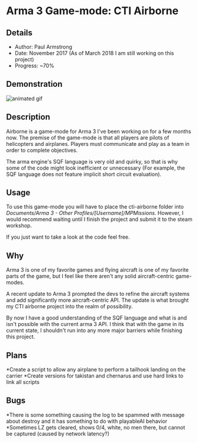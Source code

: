 # Arma 3 Game-mode: CTI Airborne

## Details

* Author: Paul Armstrong
* Date: November 2017 (As of March 2018 I am still working on this project)
* Progress: ~70%

## Demonstration

![animated gif](https://i.imgur.com/KqzUq9k.gif)

## Description

Airborne is a game-mode for Arma 3 I've been working on for a few months now. The premise of the game-mode is that all players are pilots of helicopters and airplanes. Players must communicate and play as a team in order to complete objectives.

The arma engine's SQF language is very old and quirky, so that is why some of the code might look inefficient or unnecessary (For example, the SQF language does not feature implicit short circuit evaluation).

## Usage

To use this game-mode you will have to place the cti-airborne folder into *Documents/Arma 3 - Other Profiles/[Username]/MPMissions*. However, I would recommend waiting until I finish the project and submit it to the steam workshop.

If you just want to take a look at the code feel free.

## Why

Arma 3 is one of my favorite games and flying aircraft is one of my favorite parts of the game, but I feel like there aren't any solid aircraft-centric game-modes.

A recent update to Arma 3 prompted the devs to refine the aircraft systems and add significantly more aircraft-centric API. The update is what brought my CTI airborne project into the realm of possibility.

By now I have a good understanding of the SQF language and what is and isn't possible with the current arma 3 API. I think that with the game in its current state, I shouldn't run into any more major barriers while finishing this project.

## Plans

*Create a script to allow any airplane to perform a tailhook landing on the carrier
*Create versions for takistan and chernarus and use hard links to link all scripts

## Bugs

*There is some something causing the log to be spammed with message about destroy and it has something to do with playableAI behavior
*Sometimes LZ gets cleared, shows 0/4, white, no men there, but cannot be captured (caused by network latency?)